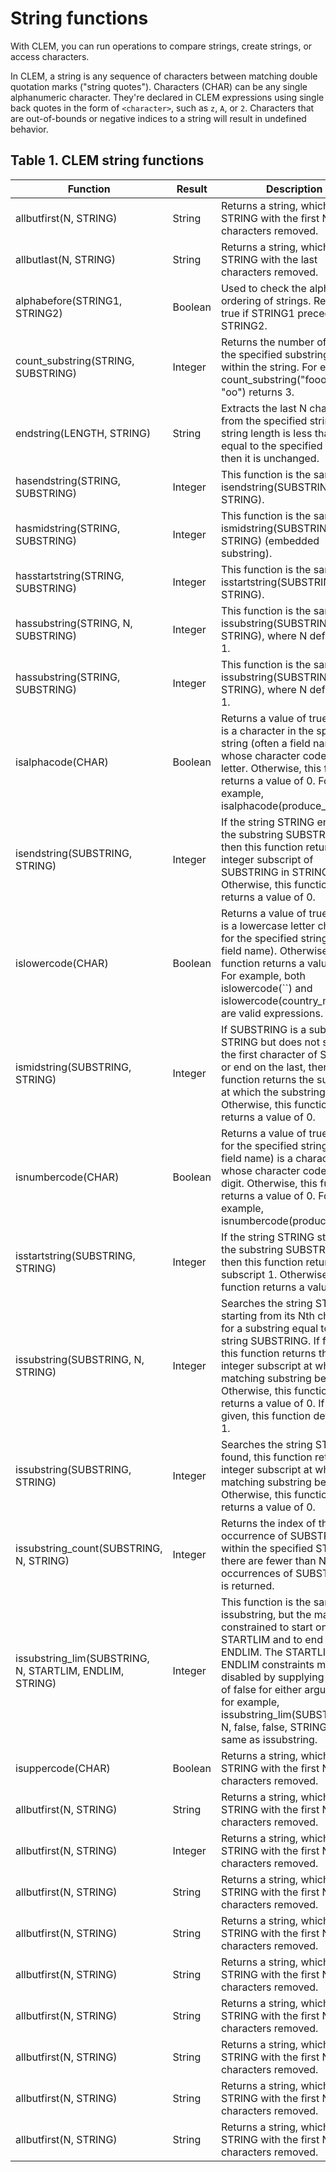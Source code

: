 String functions
====================
With CLEM, you can run operations to compare strings, create strings, or access characters.

In CLEM, a string is any sequence of characters between matching double quotation marks ("string quotes"). Characters (CHAR) can be any single alphanumeric character. They're declared in CLEM expressions using single back quotes in the form of `<character>`, such as `z`, `A`, or `2`. Characters that are out-of-bounds or negative indices to a string will result in undefined behavior.
## Table 1. CLEM string functions
| Function                   | Result  | Description                                                                                                                                               |
|----------------------------|---------|-----------------------------------------------------------------------------------------------------------------------------------------------------------|
| allbutfirst(N, STRING)                | String   | Returns a string, which is STRING with the first N characters removed.                                                                                                            |
| allbutlast(N, STRING)               | String    | Returns a string, which is STRING with the last characters removed.                                                                                                 |
| alphabefore(STRING1, STRING2)                | Boolean    | Used to check the alphabetical ordering of strings. Returns true if STRING1 precedes STRING2.                                                                                                              |
| count_substring(STRING, SUBSTRING)               | Integer    | Returns the number of times the specified substring occurs within the string. For example, count_substring("foooo.txt", "oo") returns 3.                                                                                                   |
| endstring(LENGTH, STRING)               | String    | Extracts the last N characters from the specified string. If the string length is less than or equal to the specified length, then it is unchanged.                                                                                                          |
| hasendstring(STRING, SUBSTRING)     | Integer    | This function is the same as isendstring(SUBSTRING, STRING). |
| hasmidstring(STRING, SUBSTRING)               | Integer    | This function is the same as ismidstring(SUBSTRING, STRING) (embedded substring).                                                                                                |
| hasstartstring(STRING, SUBSTRING)                   | Integer    | This function is the same as isstartstring(SUBSTRING, STRING).                                                                                                               |
| hassubstring(STRING, N, SUBSTRING)                  | Integer    | This function is the same as issubstring(SUBSTRING, N, STRING), where N defaults to 1.                                                                                                    |
| hassubstring(STRING, SUBSTRING)                         | Integer    | This function is the same as issubstring(SUBSTRING, 1, STRING), where N defaults to 1.                                                                                                     |
| isalphacode(CHAR)                   | Boolean   | Returns a value of true if CHAR is a character in the specified string (often a field name) whose character code is a letter. Otherwise, this function returns a value of 0. For example, isalphacode(produce_num(1)).                                                                                                               |
| isendstring(SUBSTRING, STRING)                 | Integer   | If the string STRING ends with the substring SUBSTRING, then this function returns the integer subscript of SUBSTRING in STRING. Otherwise, this function returns a value of 0.                                                                                                      |
| islowercode(CHAR)                   | Boolean    | Returns a value of true if CHAR is a lowercase letter character for the specified string (often a field name). Otherwise, this function returns a value of 0. For example, both islowercode(``) and islowercode(country_name(2)) are valid expressions.                                                                                                              |
| ismidstring(SUBSTRING, STRING)                 | Integer    | If SUBSTRING is a substring of STRING but does not start on the first character of STRING or end on the last, then this function returns the subscript at which the substring starts. Otherwise, this function returns a value of 0.                                                                                                  |
| isnumbercode(CHAR)                | Boolean   | Returns a value of true if CHAR for the specified string (often a field name) is a character whose character code is a digit. Otherwise, this function returns a value of 0. For example, isnumbercode(product_id(2)).     
| isstartstring(SUBSTRING, STRING)                | Integer   | If the string STRING starts with the substring SUBSTRING, then this function returns the subscript 1. Otherwise, this function returns a value of 0.     
| issubstring(SUBSTRING, N, STRING)                | Integer   | Searches the string STRING, starting from its Nth character, for a substring equal to the string SUBSTRING. If found, this function returns the integer subscript at which the matching substring begins. Otherwise, this function returns a value of 0. If N is not given, this function defaults to 1.    
| issubstring(SUBSTRING, STRING)                | Integer   | Searches the string STRING. If found, this function returns the integer subscript at which the matching substring begins. Otherwise, this function returns a value of 0.     
| issubstring_count(SUBSTRING, N, STRING)                | Integer   | Returns the index of the Nth occurrence of SUBSTRING within the specified STRING. If there are fewer than N occurrences of SUBSTRING, 0 is returned.     
| issubstring_lim(SUBSTRING, N, STARTLIM, ENDLIM, STRING)                | Integer   | This function is the same as issubstring, but the match is constrained to start on STARTLIM and to end on ENDLIM. The STARTLIM or ENDLIM constraints may be disabled by supplying a value of false for either argument—for example, issubstring_lim(SUBSTRING, N, false, false, STRING) is the same as issubstring.     
| isuppercode(CHAR)                | Boolean   | Returns a string, which is STRING with the first N characters removed.     
| allbutfirst(N, STRING)                | String   | Returns a string, which is STRING with the first N characters removed.     
| allbutfirst(N, STRING)                | Integer   | Returns a string, which is STRING with the first N characters removed.     
| allbutfirst(N, STRING)                | String   | Returns a string, which is STRING with the first N characters removed.     
| allbutfirst(N, STRING)                | String   | Returns a string, which is STRING with the first N characters removed. 
| allbutfirst(N, STRING)                | String   | Returns a string, which is STRING with the first N characters removed.     
| allbutfirst(N, STRING)                | String   | Returns a string, which is STRING with the first N characters removed.     
| allbutfirst(N, STRING)                | String   | Returns a string, which is STRING with the first N characters removed.     
| allbutfirst(N, STRING)                | String   | Returns a string, which is STRING with the first N characters removed.     
| allbutfirst(N, STRING)                | String   | Returns a string, which is STRING with the first N characters removed.     
